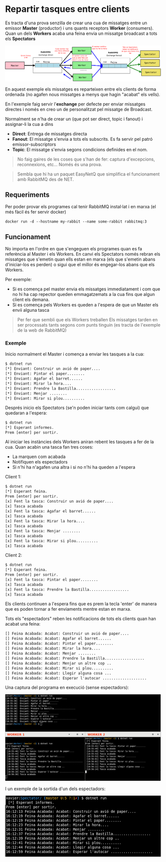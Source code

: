 # Repartir tasques entre clients

Es tracta d'una prova senzilla de crear una cua de missatges entre un emissor **Master** (productor) i uns quants receptors **Worker** (consumers). Quan un dels **Workers** acaba una feina envia un missatge broadcast a tots els **Spectators**

![Funcionament](diagrama.png)

En aquest exemple els missatges es reparteixen entre els clients de forma ordenada (no agafen nous missatges a menys que hagin "acabat" els vells).

En l'exemple faig servir l'**exchange** per defecte per enviar missatges directes i només en creo un de personalitzat pel missatge de Broadcast.

Normalment se n'ha de crear un (que pot ser direct, topic i fanout) i assignar-li la cua a dins

- **Direct**: Entrega de missatges directa
- **Fanout**: El missatge s'envia a tots els subscrits. Es fa servir pel patró emissor-subscriptors
- **Topic**: El missatge s'envia segons condicions definides en el nom.

> No faig gaires de les coses que s'han de fer: captura d'excepcions, reconnexions, etc... Només és una prova.

> Sembla que hi ha un paquet EasyNetQ que simplifica el funcionament amb RabbitMQ des de NET.

## Requeriments

Per poder provar els programes cal tenir RabbitMQ instal·lat i en marxa (el més fàcil és fer servir docker)

    docker run -d --hostname my-rabbit --name some-rabbit rabbitmq:3

## Funcionament

No importa en l'ordre en que s'engeguen els programes quan es fa referència al Master i els Workers. En canvi els Spectators només rebran els missatges que s'emetin quan ells estan en marxa (els que s'emetin abans d'iniciar-los es perden) o sigui que el millor és engegar-los abans que els Workers.

Per exemple:

- Si es comença pel master envia els missatges immediatament i com que no hi ha cap repector queden emmagatzemats a la cua fins que algun client els demana.
- Si es comença pels Workers es queden a l'espera de que un Master els envii alguna tasca

> Per fer que sembli que els Workers treballen Els missatges tarden en ser processats tants segons com punts tinguin (es tracta de l'exemple de la web de RabbitMQ)

### Exemple

Inicio normalment el Master i comença a enviar les tasques a la cua:

    $ dotnet run
    [*] Enviant: Construir un avió de paper....
    [*] Enviant: Pintar el paper........
    [*] Enviant: Agafar el barret......
    [*] Enviant: Mirar la hora....
    [*] Enviant: Prendre la Bastilla..................
    [*] Enviant: Menjar ........
    [*] Enviant: Mirar si plou..........

Després inicio els Spectators (se'n poden iniciar tants com calgui) que quedaran a l'espera:

    $ dotnet run
    [*] Esperant informes.
    Prem [enter] per sortir.

Al iniciar les instàncies dels Workers aniran rebent les tasques a fer de la cua. Quan acabin una tasca fan tres coses:

- La marquen com acabada
- Notifiquen els espectadors
- Si n'hi ha n'agafen una altra i si no n'hi ha queden a l'espera

Client 1:

    $ dotnet run
    [*] Esperant feina.
    Prem [enter] per sortir.
    [x] Fent la tasca: Construir un avió de paper....
    [x] Tasca acabada
    [x] Fent la tasca: Agafar el barret......
    [x] Tasca acabada
    [x] Fent la tasca: Mirar la hora....
    [x] Tasca acabada
    [x] Fent la tasca: Menjar ........
    [x] Tasca acabada
    [x] Fent la tasca: Mirar si plou..........
    [x] Tasca acabada

Client 2:

    $ dotnet run
    [*] Esperant feina.
    Prem [enter] per sortir.
    [x] Fent la tasca: Pintar el paper........
    [x] Tasca acabada
    [x] Fent la tasca: Prendre la Bastilla..................
    [x] Tasca acabada

Els clients continuen a l'espera fins que es prem la tecla 'enter' de manera que es poden tornar a fer enviaments mentre estan en marxa.

Tots els "espectadors" reben les notificacions de tots els clients quan han acabat una feina:

    [] Feina Acabada: Acabat: Construir un avió de paper....
    [] Feina Acabada: Acabat: Agafar el barret......
    [] Feina Acabada: Acabat: Pintar el paper........
    [] Feina Acabada: Acabat: Mirar la hora....
    [] Feina Acabada: Acabat: Menjar ........
    [] Feina Acabada: Acabat: Prendre la Bastilla..................
    [] Feina Acabada: Acabat: Menjar un altre cop ..
    [] Feina Acabada: Acabat: Mirar si plou..........
    [] Feina Acabada: Acabat: Llegir alguna cosa ...
    [] Feina Acabada: Acabat: Esperar l'autocar ....................

Una captura del programa en execució (sense espectadors):

![Exemple](exemple.png)

I un exemple de la sortida d'un dels espectadors:

![Exemple2](exemple2.png)
